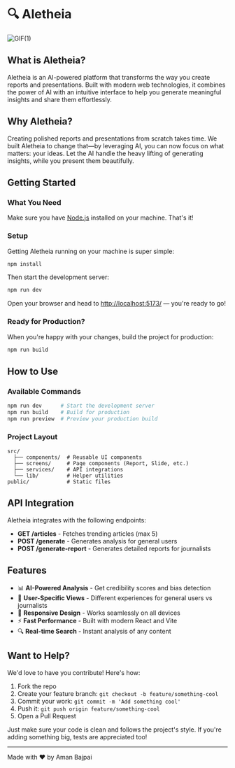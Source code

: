 # 🔍 Aletheia

![GIF(1)](https://github.com/user-attachments/assets/01802dbc-019e-4a92-81f1-582d1666372f)

## What is Aletheia?

Aletheia is an AI-powered platform that transforms the way you create reports and presentations. Built with modern web technologies, it combines the power of AI with an intuitive interface to help you generate meaningful insights and share them effortlessly.

## Why Aletheia?

Creating polished reports and presentations from scratch takes time. We built Aletheia to change that—by leveraging AI, you can now focus on what matters: your ideas. Let the AI handle the heavy lifting of generating insights, while you present them beautifully.

## Getting Started

### What You Need

Make sure you have [Node.js](https://nodejs.org/en/) installed on your machine. That's it!

### Setup

Getting Aletheia running on your machine is super simple:

```bash
npm install
```

Then start the development server:

```bash
npm run dev
```

Open your browser and head to [http://localhost:5173/](http://localhost:5173/) — you're ready to go!

### Ready for Production?

When you're happy with your changes, build the project for production:

```bash
npm run build
```

## How to Use

### Available Commands

```bash
npm run dev      # Start the development server
npm run build    # Build for production
npm run preview  # Preview your production build
```

### Project Layout

```
src/
  ├── components/  # Reusable UI components
  ├── screens/     # Page components (Report, Slide, etc.)
  ├── services/    # API integrations
  └── lib/         # Helper utilities
public/            # Static files
```

## API Integration

Aletheia integrates with the following endpoints:

- **GET /articles** - Fetches trending articles (max 5)
- **POST /generate** - Generates analysis for general users
- **POST /generate-report** - Generates detailed reports for journalists

## Features

- 📊 **AI-Powered Analysis** - Get credibility scores and bias detection
- 🎯 **User-Specific Views** - Different experiences for general users vs journalists
- 📱 **Responsive Design** - Works seamlessly on all devices
- ⚡ **Fast Performance** - Built with modern React and Vite
- 🔍 **Real-time Search** - Instant analysis of any content

## Want to Help?

We'd love to have you contribute! Here's how:

1. Fork the repo
2. Create your feature branch: `git checkout -b feature/something-cool`
3. Commit your work: `git commit -m 'Add something cool'`
4. Push it: `git push origin feature/something-cool`
5. Open a Pull Request

Just make sure your code is clean and follows the project's style. If you're adding something big, tests are appreciated too!

---

Made with ❤️ by Aman Bajpai
